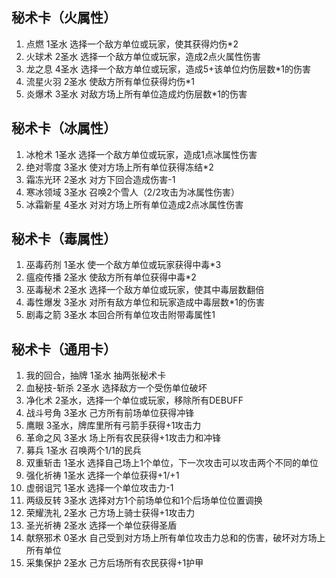 ## 秘术卡（火属性）
1.	点燃  1圣水 选择一个敌方单位或玩家，使其获得灼伤*2<br>
2.	火球术 2圣水 选择一个敌方单位或玩家，造成2点火属性伤害<br>
3.	龙之息 4圣水 选择一个敌方单位或玩家，造成5+该单位灼伤层数*1的伤害<br>
4.	流星火羽 2圣水 使敌方所有单位获得灼伤*1<br>
5.	炎爆术 3圣水 对敌方场上所有单位造成灼伤层数*1的伤害<br>

## 秘术卡（冰属性）
1.	冰枪术 1圣水 选择一个敌方单位或玩家，造成1点冰属性伤害<br>
2.	绝对零度 3圣水 使对方场上所有单位获得冻结*2<br>
3.	霜冻光环 2圣水 对方下回合造成伤害-1<br>
4.	寒冰领域 3圣水 召唤2个雪人（2/2攻击为冰属性伤害）<br>
5.	冰霜新星 4圣水 对对方场上所有单位造成2点冰属性伤害<br>

## 秘术卡（毒属性）
1.	巫毒药剂 1圣水 使一个敌方单位或玩家获得中毒*3<br>
2.	瘟疫传播 2圣水 使敌方所有单位获得中毒*2<br>
3.	巫毒秘术 2圣水 选择一个敌方单位或玩家，使其中毒层数翻倍<br>
4.	毒性爆发 3圣水 对所有敌方单位和玩家造成中毒层数*1的伤害<br>
5.	剧毒之箭 3圣水 本回合所有单位攻击附带毒属性1 <br>
 
## 秘术卡（通用卡）
1.	我的回合，抽牌 1圣水 抽两张秘术卡<br>
2.	血秘技-斩杀 2圣水 选择敌方一个受伤单位破坏<br>
3.	净化术 2圣水，选择一个单位或玩家，移除所有DEBUFF<br>
4.	战斗号角 3圣水 己方所有前场单位获得冲锋<br>
5.	鹰眼 3圣水，牌库里所有弓箭手获得+1攻击力<br>
6.	革命之风 3圣水 场上所有农民获得+1攻击力和冲锋<br>
7.	募兵 1圣水 召唤两个1/1的民兵<br>
8.	双重斩击 1圣水 选择自己场上1个单位，下一次攻击可以攻击两个不同的单位<br>
9.	强化祈祷 1圣水 选择一个单位获得+1/+1<br>
10.	虚弱诅咒 1圣水 选择一个单位攻击力-1<br>
11.	两级反转 3圣水 选择对方1个前场单位和1个后场单位位置调换<br>
12.	荣耀洗礼 2圣水  己方场上骑士获得+1攻击力<br>
13.	圣光祈祷 2圣水 选择一个单位获得圣盾<br>
14.	献祭邪术 0圣水 自己受到对方场上所有单位攻击力总和的伤害，破坏对方场上所有单位<br>
15.	采集保护 2圣水 己方后场所有农民获得+1护甲<br>
